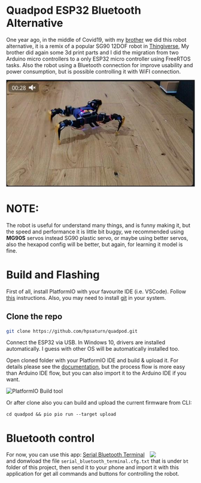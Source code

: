 # Quadpod ESP32 Bluetooth Alternative

One year ago, in the middle of Covid19, with my [brother](https://www.youtube.com/user/svporion/featured) we did this robot alternative, it is a remix of a popular SG90 12DOF robot in [Thingiverse](https://www.thingiverse.com/thing:3122758), My brother did again some 3d print parts and I did the migration from two Arduino micro controllers to a only ESP32 micro controller using FreeRTOS tasks. Also the robot using a Bluetooth connection for improve usability and power consumption, but is possible controlling it with WiFI connection. 

<a href="https://youtu.be/UDZQokIno-8" target="_blank"><img src="images/thumbnail_video.jpg"></a>


# NOTE:

The robot is useful for understand many things, and is funny making it, but the speed and performance it is little bit buggy, we recommended using **MG90S** servos instead SG90 plastic servo, or maybe using better servos, also the hexapod config will be better, but again, for learning it model is fine.



# Build and Flashing

First of all, install PlatformIO with your favourite IDE (i.e. VSCode). Follow [this](https://platformio.org/platformio-ide) instructions. Also, you may need to install [git](http://git-scm.com/) in your system.

## Clone the repo

```sh
git clone https://github.com/hpsaturn/quadpod.git
```

Connect the ESP32 via USB. In Windows 10, drivers are installed automatically. I guess with other OS will be automatically installed too.

Open cloned folder with your PlatformIO IDE and build & upload it. For details please see the [documentation](https://docs.platformio.org/en/latest/integration/ide/vscode.html#quick-start), but the process flow is more easy than Arduino IDE flow, but you can also import it to the Arduino IDE if you want.

![PlatformIO Build tool](https://docs.platformio.org/en/latest/_images/platformio-ide-vscode-toolbar.png)

Or after clone also you can build and upload the current firmware from CLI:

```shell
cd quadpod && pio pio run --target upload
```

# Bluetooth control

<img align="right" width="120" src="images/bt_serial_control.jpg">

For now, you can use this app: [Serial Bluetooth Terminal](https://play.google.com/store/apps/details?id=de.kai_morich.serial_bluetooth_terminal) and donwload the file `serial_bluetooth_terminal.cfg.txt` that is under `bt` folder of this project, then send it to your phone and import it with this application for get all commands and buttons for controlling the robot.

